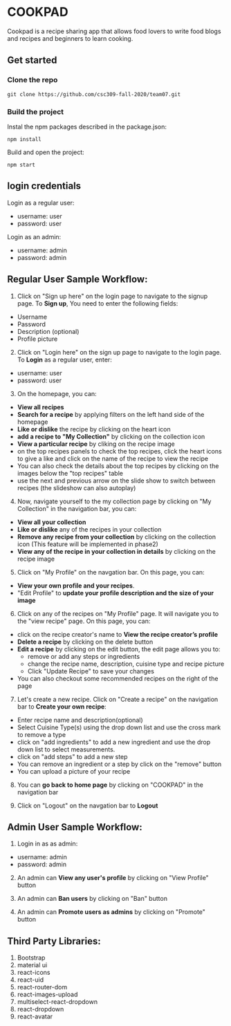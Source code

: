 # COOKPAD
Cookpad is a recipe sharing app that allows food lovers to write food blogs and recipes and beginners to learn cooking. 

## Get started
### Clone the repo
```
git clone https://github.com/csc309-fall-2020/team07.git
```

### Build the project
Instal the npm packages described in the package.json:
```
npm install
```

Build and open the project:
```
npm start
```

## login credentials
Login as a regular user:
  * username: user
  * password: user

Login as an admin:
  * username: admin
  * password: admin

## Regular User Sample Workflow:
1. Click on "Sign up here" on the login page to navigate to the signup page. To **Sign up**, You need to enter the following fields:
  * Username
  * Password
  * Description (optional)
  * Profile picture
  
2. Click on "Login here" on the sign up page to navigate to the login page. To **Login** as a regular user, enter:
  * username: user
  * password: user
  
3. On the homepage, you can:
  * **View all recipes**
  * **Search for a recipe** by applying filters on the left hand side of the homepage
  * **Like or dislike** the recipe by clicking on the heart icon
  * **add a recipe to "My Collection"** by clicking on the collection icon
  * **View a particular recipe** by cliking on the recipe image
  * on the top recipes panels to check the top recipes, click the heart icons to give a like and click on the name of the recipe to view the recipe
  * You can also check the details about the top recipes by clicking on the images below the "top recipes" table
  * use the next and previous arrow on the slide show to switch between recipes (the slideshow can also autoplay)
  
4. Now, navigate yourself to the my collection page by clicking on "My Collection" in the navigation bar, you can:
  * **View all your collection**
  * **Like or dislike** any of the recipes in your collection
  * **Remove any recipe from your collection** by clicking on the collection icon (This feature will be implemented in phase2)
  * **View any of the recipe in your collection in details** by clicking on the recipe image
  
5. Click on "My Profile" on the navgation bar. On this page, you can:
  * **View your own profile and your recipes**.
  * "Edit Profile" to **update your profile description and the size of your image**

6. Click on any of the recipes on "My Profile" page. It will navigate you to the "view recipe" page. On this page, you can:
  * click on the recipe creator's name to **View the recipe creator’s profile**
  * **Delete a recipe** by clicking on the delete button
  * **Edit a recipe** by clicking on the edit button, the edit page allows you to:
     * remove or add any steps or ingredients
     * change the recipe name, description, cuisine type and recipe picture
     * Click "Update Recipe" to save your changes
  * You can also checkout some recommended recipes on the right of the page

7. Let's create a new recipe. Click on "Create a recipe" on the navigation bar to **Create your own recipe**:
  * Enter recipe name and description(optional)
  * Select Cuisine Type(s) using the drop down list and use the cross mark to remove a type
  * click on "add ingredients" to add a new ingredient and use the drop down list to select measurements.
  * click on "add steps" to add a new step
  * You can remove an ingredient or a step by click on the "remove" button
  * You can upload a picture of your recipe

8. You can **go back to home page** by clicking on "COOKPAD" in the navigation bar

9. Click on "Logout" on the navgation bar to **Logout**

## Admin User Sample Workflow:
1. Login in as as admin:
  * username: admin
  * password: admin
  
2. An admin can **View any user's profile** by clicking on "View Profile" button

2. An admin can **Ban users** by clicking on "Ban" button

3. An admin can **Promote users as admins** by clicking on "Promote" button

## Third Party Libraries:
1. Bootstrap
2. material ui
2. react-icons
3. react-uid
4. react-router-dom
5. react-images-upload
6. multiselect-react-dropdown
7. react-dropdown
8. react-avatar
